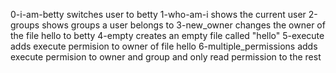 0-i-am-betty switches user to betty
1-who-am-i shows the current user
2-groups shows groups a user belongs to
3-new_owner changes the owner of the file hello to betty
4-empty creates an empty file called "hello"
5-execute adds execute permision to owner of file hello
6-multiple_permissions adds execute permision to owner and group and only read permission to the rest
